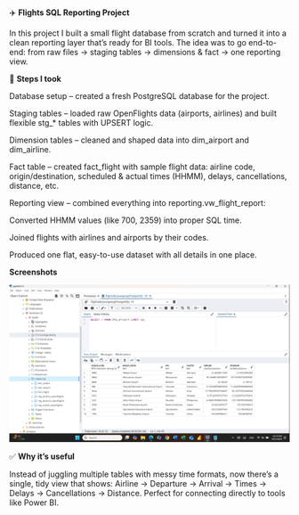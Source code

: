 ✈️ **Flights SQL Reporting Project**

In this project I built a small flight database from scratch and turned it into a clean reporting layer that’s ready for BI tools.
The idea was to go end-to-end: from raw files → staging tables → dimensions & fact → one reporting view.

🔨 **Steps I took**

Database setup – created a fresh PostgreSQL database for the project.

Staging tables – loaded raw OpenFlights data (airports, airlines) and built flexible stg_* tables with UPSERT logic.

Dimension tables – cleaned and shaped data into dim_airport and dim_airline.

Fact table – created fact_flight with sample flight data: airline code, origin/destination, scheduled & actual times (HHMM), delays, cancellations, distance, etc.

Reporting view – combined everything into reporting.vw_flight_report:

Converted HHMM values (like 700, 2359) into proper SQL time.

Joined flights with airlines and airports by their codes.

Produced one flat, easy-to-use dataset with all details in one place.

**Screenshots**

<img src="assets/demo.gif" width="900">


✅ **Why it’s useful**

Instead of juggling multiple tables with messy time formats, now there’s a single, tidy view that shows:
Airline → Departure → Arrival → Times → Delays → Cancellations → Distance.
Perfect for connecting directly to tools like Power BI.
